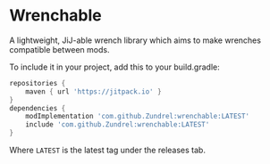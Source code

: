 # Wrenchable
A lightweight, JiJ-able wrench library which aims to make wrenches compatible between mods.

To include it in your project, add this to your build.gradle:
```groovy
repositories {
    maven { url 'https://jitpack.io' }
}
dependencies {
    modImplementation 'com.github.Zundrel:wrenchable:LATEST'
    include 'com.github.Zundrel:wrenchable:LATEST'
}
```
Where `LATEST` is the latest tag under the releases tab.
